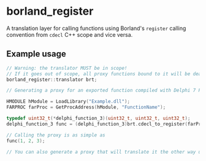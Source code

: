 # borland_register
A translation layer for calling functions using Borland's `register` calling convention from `cdecl` C++ scope and vice versa.

## Example usage
```c++
// Warning: the translator MUST be in scope!
// If it goes out of scope, all proxy functions bound to it will be deallocated
borland_register::translator brt;

// Generating a proxy for an exported function compiled with Delphi 7 Personal

HMODULE hModule = LoadLibrary("Example.dll");
FARPROC farProc = GetProcAddress(hModule, "FunctionName");

typedef uint32_t(*delphi_function_3)(uint32_t, uint32_t, uint32_t);
delphi_function_3 func = (delphi_function_3)brt.cdecl_to_register(farProc, 3);

// Calling the proxy is as simple as
func(1, 2, 3);

// You can also generate a proxy that will translate it the other way using translator::register_to_cdecl
```
